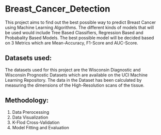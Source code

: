 # Breast_Cancer_Detection
This project aims to find out the best possible way to predict Breast Cancer using Machine Learning Algorithms. The different kinds of models that will be used would include Tree Based Classifiers, Regression Based and Probabality Based Models. The best possible model will be decided based on 3 Metrics which are Mean-Accuracy, F1-Score and AUC-Score.

## Datasets used:
The datasets used for this project are the Wisconsin Diagnostic and Wisconsin Prognostic Datasets which are available on the UCI Machine Learning Repository. The data in the Dataset has been calculated by measuring the dimensions of the High-Resolution scans of the tissue.

## Methodology:
 1. Data Prerocessing 
 2. Data Visualization
 3. K-Flod Cross-Validation
 4. Model Fitting and Evaluation

